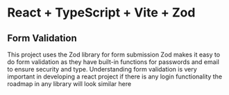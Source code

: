 # React + TypeScript + Vite + Zod 

## Form Validation
This project uses the Zod library for form submission
Zod makes it easy to do form validation as they have built-in functions for passwords and email to ensure security and type.
Understanding form validation is very important in developing a react project if there is any login functionality the roadmap in any library will look similar here 
